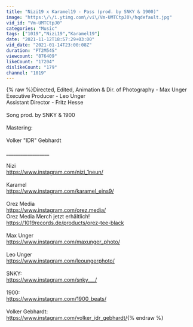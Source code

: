 ```yaml
---
title: "Nizi19 x Karamel19 - Pass (prod. by SNKY & 1900)"
image: "https:\/\/i.ytimg.com\/vi\/Vm-UMTCtpJ0\/hqdefault.jpg"
vid_id: "Vm-UMTCtpJ0"
categories: "Music"
tags: ["1019","Nizi19","Karamel19"]
date: "2021-11-12T18:57:29+03:00"
vid_date: "2021-01-14T23:00:08Z"
duration: "PT2M54S"
viewcount: "876409"
likeCount: "17204"
dislikeCount: "179"
channel: "1019"
---
```

{% raw %}Directed, Edited, Animation &amp; Dir. of Photography - Max Unger<br />Executive Producer - Leo Unger<br />Assistant Director - Fritz Hesse<br /><br />Song prod. by SNKY &amp; 1900<br /><br />Mastering: <br /><br />Volker &quot;IDR&quot; Gebhardt<br /><br />__________________<br /><br />Nizi<br /><a rel="nofollow" target="blank" href="https://www.instagram.com/nizi_1neun/">https://www.instagram.com/nizi_1neun/</a><br /><br />Karamel<br /><a rel="nofollow" target="blank" href="https://www.instagram.com/karamel_eins9/">https://www.instagram.com/karamel_eins9/</a><br /><br />Orez Media<br /><a rel="nofollow" target="blank" href="https://www.instagram.com/orez.media/">https://www.instagram.com/orez.media/</a><br />Orez Media Merch jetzt erhältlich!<br /><a rel="nofollow" target="blank" href="https://1019records.de/products/orez-tee-black">https://1019records.de/products/orez-tee-black</a><br /><br />Max Unger<br /><a rel="nofollow" target="blank" href="https://www.instagram.com/maxunger_photo/">https://www.instagram.com/maxunger_photo/</a><br /><br />Leo Unger<br /><a rel="nofollow" target="blank" href="https://www.instagram.com/leoungerphoto/">https://www.instagram.com/leoungerphoto/</a><br /><br />SNKY:<br /><a rel="nofollow" target="blank" href="https://www.instagram.com/snky___/">https://www.instagram.com/snky___/</a><br /><br />1900:<br /><a rel="nofollow" target="blank" href="https://www.instagram.com/1900_beats/">https://www.instagram.com/1900_beats/</a><br /><br />Volker Gebhardt:<br /><a rel="nofollow" target="blank" href="https://www.instagram.com/volker_idr_gebhardt/">https://www.instagram.com/volker_idr_gebhardt/</a>{% endraw %}
